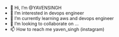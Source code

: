 - 👋 Hi, I’m @YAVENSINGH
- 👀 I’m interested in devops engineer
- 🌱 I’m currently learning aws and devops engineer
- 💞️ I’m looking to collaborate on ...
- 📫 How to reach me yaven_singh (instagram)

<!---
YAVENSINGH/YAVENSINGH is a ✨ special ✨ repository because its `README.md` (this file) appears on your GitHub profile.
You can click the Preview link to take a look at your changes.
--->
